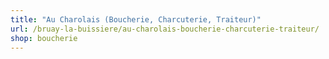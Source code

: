 ```yaml
---
title: "Au Charolais (Boucherie, Charcuterie, Traiteur)"
url: /bruay-la-buissiere/au-charolais-boucherie-charcuterie-traiteur/
shop: boucherie
---
```

